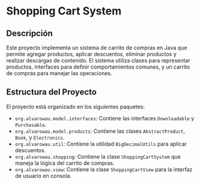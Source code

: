 # Shopping Cart System

## Descripción

Este proyecto implementa un sistema de carrito de compras en Java que permite agregar productos, aplicar descuentos, eliminar productos y realizar descargas de contenido. El sistema utiliza clases para representar productos, interfaces para definir comportamientos comunes, y un carrito de compras para manejar las operaciones.

## Estructura del Proyecto

El proyecto está organizado en los siguientes paquetes:

- `org.alvarowau.model.interfaces`: Contiene las interfaces `Downloadable` y `Purchasable`.
- `org.alvarowau.model.products`: Contiene las clases `AbstractProduct`, `Book`, y `Electronics`.
- `org.alvarowau.util`: Contiene la utilidad `BigDecimalUtils` para aplicar descuentos.
- `org.alvarowau.shopping`: Contiene la clase `ShoppingCartSystem` que maneja la lógica del carrito de compras.
- `org.alvarowau.view`: Contiene la clase `ShoppingCartView` para la interfaz de usuario en consola.
